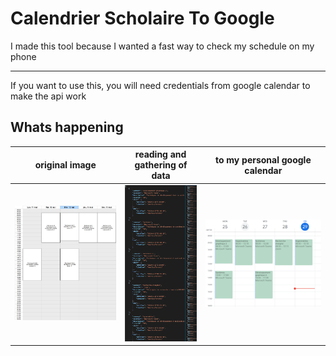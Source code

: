# Calendrier Scholaire To Google
I made this tool because I wanted a fast way to check my schedule on my phone

---
If you want to use this, you will need credentials from google calendar to make the api work


## Whats happening

 original image | reading and gathering of data | to my personal google calendar
:--------------:|:-----------------------------:|:------------------------------:
![exemple_schedule_Image](Media/exemple_schedule_Image.jfif)|![data_read_from_image](Media/data_read_from_image.png)|![events_on_my_personal_calendar](Media/events_on_my_personal_calendar.png)